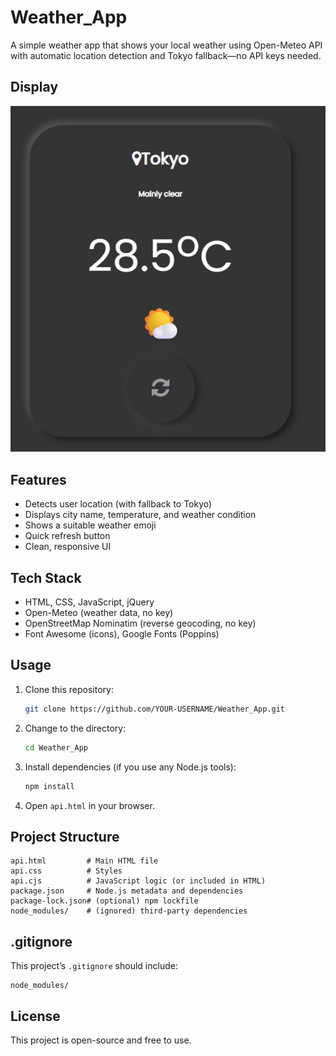 # Weather_App

A simple weather app that shows your local weather using Open-Meteo API with automatic location detection and Tokyo fallback—no API keys needed.

## Display
![Weather App](display.png)

## Features

- Detects user location (with fallback to Tokyo)
- Displays city name, temperature, and weather condition
- Shows a suitable weather emoji
- Quick refresh button
- Clean, responsive UI

## Tech Stack

- HTML, CSS, JavaScript, jQuery
- Open-Meteo (weather data, no key)
- OpenStreetMap Nominatim (reverse geocoding, no key)
- Font Awesome (icons), Google Fonts (Poppins)

## Usage

1. Clone this repository:
    ```bash
    git clone https://github.com/YOUR-USERNAME/Weather_App.git
    ```
2. Change to the directory:
    ```bash
    cd Weather_App
    ```
3. Install dependencies (if you use any Node.js tools):
    ```bash
    npm install
    ```
4. Open `api.html` in your browser.

## Project Structure

```
api.html         # Main HTML file
api.css          # Styles
api.cjs          # JavaScript logic (or included in HTML)
package.json     # Node.js metadata and dependencies
package-lock.json# (optional) npm lockfile
node_modules/    # (ignored) third-party dependencies
```

## .gitignore

This project’s `.gitignore` should include:
```
node_modules/
```

## License

This project is open-source and free to use.
